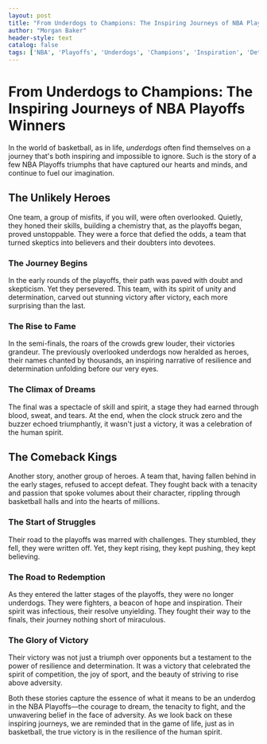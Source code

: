```yaml
---
layout: post
title: "From Underdogs to Champions: The Inspiring Journeys of NBA Playoffs Winners"
author: "Morgan Baker"
header-style: text
catalog: false
tags: ['NBA', 'Playoffs', 'Underdogs', 'Champions', 'Inspiration', 'Determination', 'Resilience', 'Basketball', 'Spirit']
---
```


# From Underdogs to Champions: The Inspiring Journeys of NBA Playoffs Winners

In the world of basketball, as in life, *underdogs* often find themselves on a journey that's both inspiring and impossible to ignore. Such is the story of a few NBA Playoffs triumphs that have captured our hearts and minds, and continue to fuel our imagination.

## The Unlikely Heroes

One team, a group of misfits, if you will, were often overlooked. Quietly, they honed their skills, building a chemistry that, as the playoffs began, proved unstoppable. They were a force that defied the odds, a team that turned skeptics into believers and their doubters into devotees.

### The Journey Begins

In the early rounds of the playoffs, their path was paved with doubt and skepticism. Yet they persevered. This team, with its spirit of unity and determination, carved out stunning victory after victory, each more surprising than the last.

### The Rise to Fame

In the semi-finals, the roars of the crowds grew louder, their victories grandeur. The previously overlooked underdogs now heralded as heroes, their names chanted by thousands, an inspiring narrative of resilience and determination unfolding before our very eyes.

### The Climax of Dreams

The final was a spectacle of skill and spirit, a stage they had earned through blood, sweat, and tears. At the end, when the clock struck zero and the buzzer echoed triumphantly, it wasn't just a victory, it was a celebration of the human spirit.

## The Comeback Kings

Another story, another group of heroes. A team that, having fallen behind in the early stages, refused to accept defeat. They fought back with a tenacity and passion that spoke volumes about their character, rippling through basketball halls and into the hearts of millions.

### The Start of Struggles

Their road to the playoffs was marred with challenges. They stumbled, they fell, they were written off. Yet, they kept rising, they kept pushing, they kept believing.

### The Road to Redemption

As they entered the latter stages of the playoffs, they were no longer underdogs. They were fighters, a beacon of hope and inspiration. Their spirit was infectious, their resolve unyielding. They fought their way to the finals, their journey nothing short of miraculous.

### The Glory of Victory

Their victory was not just a triumph over opponents but a testament to the power of resilience and determination. It was a victory that celebrated the spirit of competition, the joy of sport, and the beauty of striving to rise above adversity.

Both these stories capture the essence of what it means to be an underdog in the NBA Playoffs—the courage to dream, the tenacity to fight, and the unwavering belief in the face of adversity. As we look back on these inspiring journeys, we are reminded that in the game of life, just as in basketball, the true victory is in the resilience of the human spirit.
